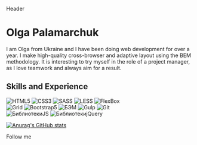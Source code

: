 Header

# Olga Palamarchuk

I am Olga from Ukraine and I have been doing web development for over a year. I make high-quality cross-browser and adaptive layout using the BEM methodology. It is interesting to try myself in the role of a project manager, as I love teamwork and always aim for a result.

## Skills and Experience

![HTML5](https://img.shields.io/badge/-HTML5-090909?style=for-the-badge&logo=HTML5&logocolor=ff471a)
![CSS3](https://img.shields.io/badge/-CSS3-090909?style=for-the-badge&logo=CSS3&logocolor=0066ff)
![SASS](https://img.shields.io/badge/-SASS-090909?style=for-the-badge&logo=SASS&logocolor=ff3399)
![LESS](https://img.shields.io/badge/-LESS-090909?style=for-the-badge&logo=LESS&logocolor=003d99)
![FlexBox](https://img.shields.io/badge/-FlexBox-090909?style=for-the-badge&logo=FlexBox&logocolor=0099ff) <br>
![Grid](https://img.shields.io/badge/-Grid-090909?style=for-the-badge&logo=Grid&logocolor=ffffff)
![Bootstrap5](https://img.shields.io/badge/-Bootstrap5-090909?style=for-the-badge&logo=Bootstrap5&logocolor=9933ff)
![БЭМ](https://img.shields.io/badge/-БЭМ-090909?style=for-the-badge&logo=БЭМ&logocolor=ffffff)
![Gulp](https://img.shields.io/badge/-Gulp-090909?style=for-the-badge&logo=Gulp&logocolor=ff5050)
![Git](https://img.shields.io/badge/-Git-090909?style=for-the-badge&logo=Git&logocolor=f2f2f2) <br>
![БиблиотекиJS](https://img.shields.io/badge/-БиблиотекиJS-090909?style=for-the-badge&logo=БиблиотекиJS&logocolor=ffdb4d)
![БиблиотекиjQuery](https://img.shields.io/badge/-БиблиотекиjQuery-090909?style=for-the-badge&logo=БиблиотекиjQuery&logocolor=0099ff)





[![Anurag's GitHub stats](https://github-readme-stats.vercel.app/api?username=Olgavln)](https://github.com/anuraghazra/github-readme-stats)

Follow me
